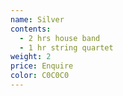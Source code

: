 ```yaml
---
name: Silver
contents:
  - 2 hrs house band
  - 1 hr string quartet
weight: 2
price: Enquire
color: C0C0C0
---
```











